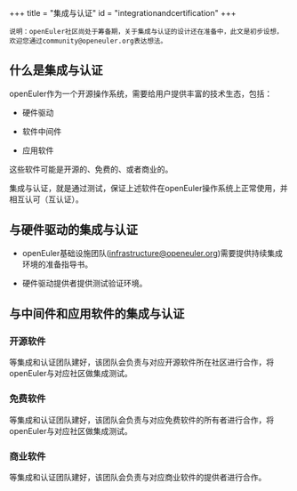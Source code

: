 +++
title = "集成与认证"
id = "integrationandcertification"
+++


```
说明：openEuler社区尚处于筹备期，关于集成与认证的设计还在准备中，此文是初步设想，欢迎您通过community@openeuler.org表达想法。
```

## 什么是集成与认证

openEuler作为一个开源操作系统，需要给用户提供丰富的技术生态，包括：

- 硬件驱动

- 软件中间件

- 应用软件

这些软件可能是开源的、免费的、或者商业的。

集成与认证，就是通过测试，保证上述软件在openEuler操作系统上正常使用，并相互认可（互认证）。

## 与硬件驱动的集成与认证

- openEuler基础设施团队(<infrastructure@openeuler.org>)需要提供持续集成环境的准备指导书。

- 硬件驱动提供者提供测试验证环境。

## 与中间件和应用软件的集成与认证

### 开源软件

等集成和认证团队建好，该团队会负责与对应开源软件所在社区进行合作，将openEuler与对应社区做集成测试。

### 免费软件

等集成和认证团队建好，该团队会负责与对应免费软件的所有者进行合作，将openEuler与对应社区做集成测试。

### 商业软件

等集成和认证团队建好，该团队会负责与对应商业软件的提供者进行合作。